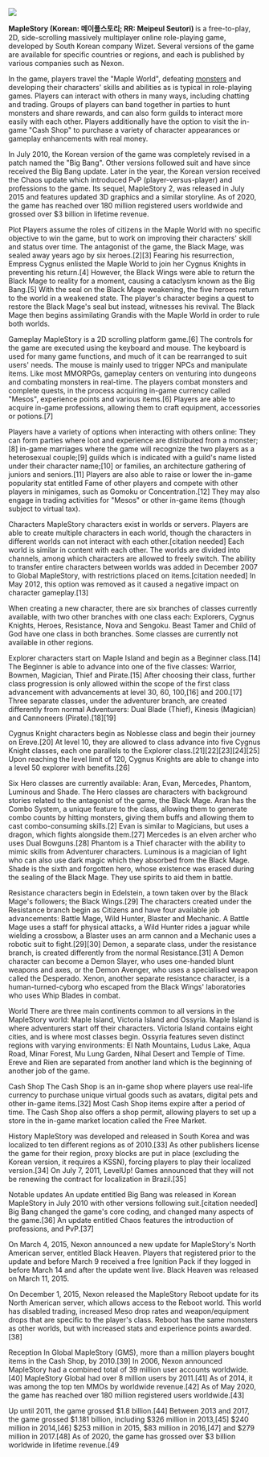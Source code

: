 <a href="https://juncture-digital.org"><img src="https://juncture-digital.org/images/ve-button.png"></a>

<param ve-config 
       title="Imaginary Plants of Maplestory" 
       author= Thao 
       banner="https://wallpapercave.com/wp/wp2255744.jpg" 
       layout="vertical">




<b> MapleStory (Korean: 메이플스토리; RR: Meipeul Seutori) </b> is a free-to-play, 2D, side-scrolling massively multiplayer online role-playing game, developed by South Korean company Wizet. Several versions of the game are available for specific countries or regions, and each is published by various companies such as Nexon.
<param ve-entity eid= "Q569624"> <!--Maplestory--> 

<param ve-image label="Sakura fields of Mulung" description="Nexon" license="public domain" url="https://i.pinimg.com/originals/b7/bf/de/b7bfdedce97b02e188dc3b4e406dca44.jpg">

In the game, players travel the "Maple World", defeating [monsters](https://strategywiki.org/wiki/MapleStory/Monsters) and developing their characters' skills and abilities as is typical in role-playing games. Players can interact with others in many ways, including chatting and trading. Groups of players can band together in parties to hunt monsters and share rewards, and can also form guilds to interact more easily with each other. Players additionally have the option to visit the in-game "Cash Shop" to purchase a variety of character appearances or gameplay enhancements with real money. <param ve-entity eid= "Q160738"> <!--RPGs-->

<param ve-map center= "37.57683713687936, 126.97568055679828"> 
<param ve-map-layer geojson url= "https://github.com/Athaodam/Maplestory/blob/main/Map.json">



In July 2010, the Korean version of the game was completely revised in a patch named the "Big Bang". Other versions followed suit and have since received the Big Bang update. Later in the year, the Korean version received the Chaos update which introduced PvP (player-versus-player) and professions to the game. Its sequel, MapleStory 2, was released in July 2015 and features updated 3D graphics and a similar storyline. As of 2020, the game has reached over 180 million registered users worldwide and grossed over $3 billion in lifetime revenue.

Plot
Players assume the roles of citizens in the Maple World with no specific objective to win the game, but to work on improving their characters' skill and status over time. The antagonist of the game, the Black Mage, was sealed away years ago by six heroes.[2][3] Fearing his resurrection, Empress Cygnus enlisted the Maple World to join her Cygnus Knights in preventing his return.[4] However, the Black Wings were able to return the Black Mage to reality for a moment, causing a cataclysm known as the Big Bang.[5] With the seal on the Black Mage weakening, the five heroes return to the world in a weakened state. The player's character begins a quest to restore the Black Mage's seal but instead, witnesses his revival. The Black Mage then begins assimilating Grandis with the Maple World in order to rule both worlds.

Gameplay
MapleStory is a 2D scrolling platform game.[6] The controls for the game are executed using the keyboard and mouse. The keyboard is used for many game functions, and much of it can be rearranged to suit users' needs. The mouse is mainly used to trigger NPCs and manipulate items. Like most MMORPGs, gameplay centers on venturing into dungeons and combating monsters in real-time. The players combat monsters and complete quests, in the process acquiring in-game currency called "Mesos", experience points and various items.[6] Players are able to acquire in-game professions, allowing them to craft equipment, accessories or potions.[7]

Players have a variety of options when interacting with others online: They can form parties where loot and experience are distributed from a monster;[8] in-game marriages where the game will recognize the two players as a heterosexual couple;[9] guilds which is indicated with a guild's name listed under their character name;[10] or families, an architecture gathering of juniors and seniors.[11] Players are also able to raise or lower the in-game popularity stat entitled Fame of other players and compete with other players in minigames, such as Gomoku or Concentration.[12] They may also engage in trading activities for "Mesos" or other in-game items (though subject to virtual tax).

Characters
MapleStory characters exist in worlds or servers. Players are able to create multiple characters in each world, though the characters in different worlds can not interact with each other.[citation needed] Each world is similar in content with each other. The worlds are divided into channels, among which characters are allowed to freely switch. The ability to transfer entire characters between worlds was added in December 2007 to Global MapleStory, with restrictions placed on items.[citation needed] In May 2012, this option was removed as it caused a negative impact on character gameplay.[13]

When creating a new character, there are six branches of classes currently available, with two other branches with one class each: Explorers, Cygnus Knights, Heroes, Resistance, Nova and Sengoku. Beast Tamer and Child of God have one class in both branches. Some classes are currently not available in other regions.

Explorer characters start on Maple Island and begin as a Beginner class.[14] The Beginner is able to advance into one of the five classes: Warrior, Bowmen, Magician, Thief and Pirate.[15] After choosing their class, further class progression is only allowed within the scope of the first class advancement with advancements at level 30, 60, 100,[16] and 200.[17] Three separate classes, under the adventurer branch, are created differently from normal Adventurers: Dual Blade (Thief), Kinesis (Magician) and Cannoneers (Pirate).[18][19]

Cygnus Knight characters begin as Noblesse class and begin their journey on Ereve.[20] At level 10, they are allowed to class advance into five Cygnus Knight classes, each one parallels to the Explorer class.[21][22][23][24][25] Upon reaching the level limit of 120, Cygnus Knights are able to change into a level 50 explorer with benefits.[26]

Six Hero classes are currently available: Aran, Evan, Mercedes, Phantom, Luminous and Shade. The Hero classes are characters with background stories related to the antagonist of the game, the Black Mage. Aran has the Combo System, a unique feature to the class, allowing them to generate combo counts by hitting monsters, giving them buffs and allowing them to cast combo-consuming skills.[2] Evan is similar to Magicians, but uses a dragon, which fights alongside them.[27] Mercedes is an elven archer who uses Dual Bowguns.[28] Phantom is a Thief character with the ability to mimic skills from Adventurer characters. Luminous is a magician of light who can also use dark magic which they absorbed from the Black Mage. Shade is the sixth and forgotten hero, whose existence was erased during the sealing of the Black Mage. They use spirits to aid them in battle.

Resistance characters begin in Edelstein, a town taken over by the Black Mage's followers; the Black Wings.[29] The characters created under the Resistance branch begin as Citizens and have four available job advancements: Battle Mage, Wild Hunter, Blaster and Mechanic. A Battle Mage uses a staff for physical attacks, a Wild Hunter rides a jaguar while wielding a crossbow, a Blaster uses an arm cannon and a Mechanic uses a robotic suit to fight.[29][30] Demon, a separate class, under the resistance branch, is created differently from the normal Resistance.[31] A Demon character can become a Demon Slayer, who uses one-handed blunt weapons and axes, or the Demon Avenger, who uses a specialised weapon called the Desperado. Xenon, another separate resistance character, is a human-turned-cyborg who escaped from the Black Wings' laboratories who uses Whip Blades in combat.

World
There are three main continents common to all versions in the MapleStory world: Maple Island, Victoria Island and Ossyria. Maple Island is where adventurers start off their characters. Victoria Island contains eight cities, and is where most classes begin. Ossyria features seven distinct regions with varying environments: El Nath Mountains, Ludus Lake, Aqua Road, Minar Forest, Mu Lung Garden, Nihal Desert and Temple of Time. Ereve and Rien are separated from another land which is the beginning of another job of the game.

Cash Shop
The Cash Shop is an in-game shop where players use real-life currency to purchase unique virtual goods such as avatars, digital pets and other in-game items.[32] Most Cash Shop items expire after a period of time. The Cash Shop also offers a shop permit, allowing players to set up a store in the in-game market location called the Free Market.

History
MapleStory was developed and released in South Korea and was localized to ten different regions as of 2010.[33] As other publishers license the game for their region, proxy blocks are put in place (excluding the Korean version, it requires a KSSN), forcing players to play their localized version.[34] On July 7, 2011, LevelUp! Games announced that they will not be renewing the contract for localization in Brazil.[35]

Notable updates
An update entitled Big Bang was released in Korean MapleStory in July 2010 with other versions following suit.[citation needed] Big Bang changed the game's core coding, and changed many aspects of the game.[36] An update entitled Chaos features the introduction of professions, and PvP.[37]

On March 4, 2015, Nexon announced a new update for MapleStory's North American server, entitled Black Heaven. Players that registered prior to the update and before March 9 received a free Ignition Pack if they logged in before March 14 and after the update went live. Black Heaven was released on March 11, 2015.

On December 1, 2015, Nexon released the MapleStory Reboot update for its North American server, which allows access to the Reboot world. This world has disabled trading, increased Meso drop rates and weapon/equipment drops that are specific to the player's class. Reboot has the same monsters as other worlds, but with increased stats and experience points awarded.[38]

Reception
In Global MapleStory (GMS), more than a million players bought items in the Cash Shop, by 2010.[39] In 2006, Nexon announced MapleStory had a combined total of 39 million user accounts worldwide.[40] MapleStory Global had over 8 million users by 2011.[41] As of 2014, it was among the top ten MMOs by worldwide revenue.[42] As of May 2020, the game has reached over 180 million registered users worldwide.[43]

Up until 2011, the game grossed $1.8 billion.[44] Between 2013 and 2017, the game grossed $1.181 billion, including $326 million in 2013,[45] $240 million in 2014,[46] $253 million in 2015, $83 million in 2016,[47] and $279 million in 2017.[48] As of 2020, the game has grossed over $3 billion worldwide in lifetime revenue.[49

